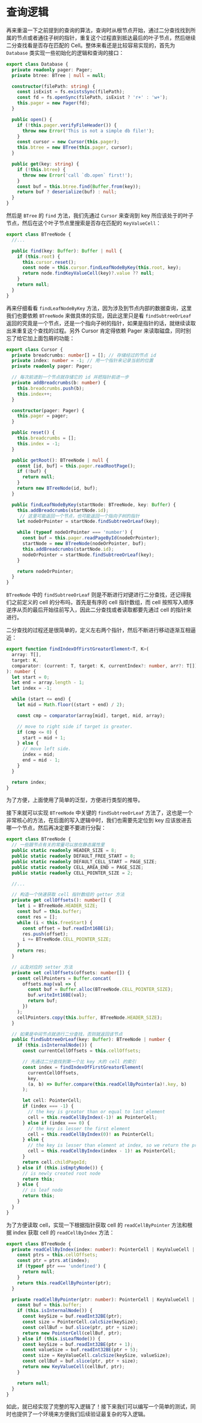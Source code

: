 # 查询逻辑

再来重温一下之前提到的查询的算法，查询时从根节点开始，通过二分查找找到所属的节点或者通往子树的指针，重复这个过程直到抵达最后的叶子节点，然后继续二分查找看是否存在匹配的 Cell。整体来看还是比较容易实现的，首先为 `Database` 类实现一些初始化的逻辑和查询的接口：

```ts
export class Database {
  private readonly pager: Pager;
  private btree: BTree | null = null;

  constructor(filePath: string) {
    const isExist = fs.existsSync(filePath);
    const fd = fs.openSync(filePath, isExist ? 'r+' : 'w+');
    this.pager = new Pager(fd);
  }

  public open() {
    if (!this.pager.verifyFileHeader()) {
      throw new Error('This is not a simple db file!');
    }
    const cursor = new Cursor(this.pager);
    this.btree = new BTree(this.pager, cursor);
  }

  public get(key: string) {
    if (!this.btree) {
      throw new Error('call `db.open` first!');
    }
    const buf = this.btree.find(Buffer.from(key));
    return buf ? deserialize(buf) : null;
  }
}
```

然后是 `BTree` 的 `find` 方法，我们先通过 `Cursor` 来查询到 key 所应该处于的叶子节点，然后在这个叶子节点里搜索是否存在匹配的 `KeyValueCell`：

```ts
export class BTreeNode {
  //...

  public find(key: Buffer): Buffer | null {
    if (this.root) {
      this.cursor.reset();
      const node = this.cursor.findLeafNodeByKey(this.root, key);
      return node.findKeyValueCell(key)?.value ?? null;
    }
    return null;
  }
}
```

再来仔细看看 `findLeafNodeByKey` 方法，因为涉及到节点内部的数据查询，这里我们也要依赖 `BTreeNode` 来做具体的实现，因此这里只是看 `findSubtreeOrLeaf` 返回的究竟是一个节点，还是一个指向子树的指针，如果是指针的话，就继续读取出来重复这个查找的过程。另外 Cursor 肯定得依赖 Pager 来读取磁盘，同时别忘了给它加上面包屑的功能：

```ts
export class Cursor {
  private breadcrumbs: number[] = []; // 存储经过的节点 id
  private index: number = -1; // 用一个指针来记录当前的位置
  private readonly pager: Pager;

  // 每次前进到一个节点就存储它的 id 并把指针前进一步
  private addBreadcrumbs(b: number) {
    this.breadcrumbs.push(b);
    this.index++;
  }

  constructor(pager: Pager) {
    this.pager = pager;
  }

  public reset() {
    this.breadcrumbs = [];
    this.index = -1;
  }

  public getRoot(): BTreeNode | null {
    const [id, buf] = this.pager.readRootPage();
    if (!buf) {
      return null;
    }
    return new BTreeNode(id, buf);
  }

  public findLeafNodeByKey(startNode: BTreeNode, key: Buffer) {
    this.addBreadcrumbs(startNode.id);
     // 这里可能返回一个节点，也可能返回一个指向子树的指针
    let nodeOrPointer = startNode.findSubtreeOrLeaf(key);

    while (typeof nodeOrPointer === 'number') {
      const buf = this.pager.readPageById(nodeOrPointer);
      startNode = new BTreeNode(nodeOrPointer, buf);
      this.addBreadcrumbs(startNode.id);
      nodeOrPointer = startNode.findSubtreeOrLeaf(key);
    }

    return nodeOrPointer;
  }
}
```

`BTreeNode` 中的 `findSubtreeOrLeaf` 则是不断进行对键进行二分查找，还记得我们之前定义的 cell 的分布吗，首先是有序的 cell 指针数组，而 cell 按照写入顺序逆序从页的最后开始往前写入，因此二分查找或者读取都要先通过 cell 的指针来进行。

二分查找的过程还是很简单的，定义左右两个指针，然后不断进行移动逐渐互相逼近：

```ts
export function findIndexOfFirstGreatorElement<T, K>(
  array: T[],
  target: K,
  comparator: (current: T, target: K, currentIndex?: number, arr?: T[]) => number
): number {
  let start = 0;
  let end = array.length - 1;
  let index = -1;

  while (start <= end) {
    let mid = Math.floor((start + end) / 2);

    const cmp = comparator(array[mid], target, mid, array);

    // move to right side if target is greater.
    if (cmp <= 0) {
      start = mid + 1;
    } else {
      // move left side.
      index = mid;
      end = mid - 1;
    }
  }

  return index;
}
```

为了方便，上面使用了简单的泛型，方便进行类型的推导。

接下来就可以实现 `BTreeNode` 中关键的 `findSubtreeOrLeaf` 方法了，这也是一个非常核心的方法，在后面的写入逻辑中时，我们也需要先定位到 key 应该放进去哪一个节点，然后再决定要不要进行分裂：

```ts
export class BTreeNode {
  // 一些跟节点有关的常量可以放在静态属性里
  public static readonly HEADER_SIZE = 8;
  public static readonly DEFAULT_FREE_START = 8;
  public static readonly DEFAULT_CELL_START = PAGE_SIZE;
  public static readonly CELL_AREA_END = PAGE_SIZE;
  public static readonly CELL_POINTER_SIZE = 2;

  //...

  // 构造一个快速获取 cell 指针数组的 getter 方法
  private get cellOffsets(): number[] {
    let i = BTreeNode.HEADER_SIZE;
    const buf = this.buffer;
    const res = [];
    while (i < this.freeStart) {
      const offset = buf.readInt16BE(i);
      res.push(offset);
      i += BTreeNode.CELL_POINTER_SIZE;
    }
    return res;
  }

  // 以及对应的 setter 方法
  private set cellOffsets(offsets: number[]) {
    const cellPointers = Buffer.concat(
      offsets.map(val => {
        const buf = Buffer.alloc(BTreeNode.CELL_POINTER_SIZE);
        buf.writeInt16BE(val);
        return buf;
      })
    );
    cellPointers.copy(this.buffer, BTreeNode.HEADER_SIZE);
  }

  // 如果是中间节点就进行二分查找，否则就返回该节点
  public findSubtreeOrLeaf(key: Buffer): BTreeNode | number {
    if (this.isInternalNode()) {
      const currentCellOffsets = this.cellOffsets;

      // 先通过二分查找到第一个比 key 大的 cell 的索引
      const index = findIndexOfFirstGreatorElement(
        currentCellOffsets,
        key,
        (a, b) => Buffer.compare(this.readCellByPointer(a)!.key, b)
      );

      let cell: PointerCell;
      if (index === -1) {
        // the key is greator than or equal to last element
        cell = this.readCellByIndex(-1)! as PointerCell;
      } else if (index === 0) {
        // the key is lesser the first element
        cell = this.readCellByIndex(0)! as PointerCell;
      } else {
        // the key is lesser than element at index, so we return the previous one of index
        cell = this.readCellByIndex(index - 1)! as PointerCell;
      }
      return cell.childPageId;
    } else if (this.isEmptyNode()) {
      // is newly created root node
      return this;
    } else {
      // is leaf node
      return this;
    }
  }
}
```

为了方便读取 cell，实现一下根据指针获取 cell 的 `readCellByPointer` 方法和根据 index 获取 cell 的 `readCellByIndex` 方法：

```ts
export class BTreeNode {
  private readCellByIndex(index: number): PointerCell | KeyValueCell | null {
    const ptrs = this.cellOffsets;
    const ptr = ptrs.at(index);
    if (typeof ptr === 'undefined') {
      return null;
    }
    return this.readCellByPointer(ptr);
  }

  private readCellByPointer(ptr: number): PointerCell | KeyValueCell | null {
    const buf = this.buffer;
    if (this.isInternalNode()) {
      const keySize = buf.readInt32BE(ptr);
      const size = PointerCell.calcSize(keySize);
      const cellBuf = buf.slice(ptr, ptr + size);
      return new PointerCell(cellBuf, ptr);
    } else if (this.isLeafNode()) {
      const keySize = buf.readInt32BE(ptr + 1);
      const valueSize = buf.readInt32BE(ptr + 5);
      const size = KeyValueCell.calcSize(keySize, valueSize);
      const cellBuf = buf.slice(ptr, ptr + size);
      return new KeyValueCell(cellBuf, ptr);
    }

    return null;
  }
}
```

如此，就已经实现了完整的写入逻辑了！接下来我们可以编写一个简单的测试，同时也提供了一个环境来方便我们后续验证最复杂的写入逻辑。